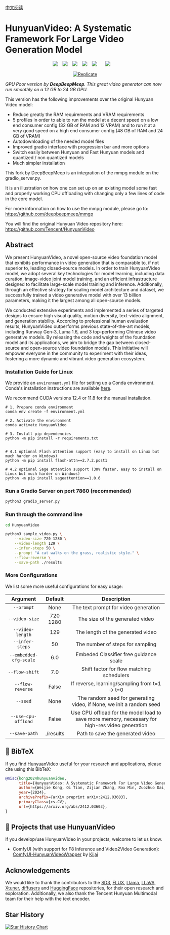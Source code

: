 <!-- ## **HunyuanVideo** -->

[中文阅读](./README_zh.md)


# HunyuanVideo: A Systematic Framework For Large Video Generation Model
<div align="center">
  <a href="https://github.com/Tencent/HunyuanVideo"><img src="https://img.shields.io/static/v1?label=HunyuanVideo Code&message=Github&color=blue&logo=github-pages"></a> &ensp;
  <a href="https://aivideo.hunyuan.tencent.com"><img src="https://img.shields.io/static/v1?label=Project%20Page&message=Web&color=green&logo=github-pages"></a> &ensp;
  <a href="https://video.hunyuan.tencent.com"><img src="https://img.shields.io/static/v1?label=Playground&message=Web&color=green&logo=github-pages"></a> &ensp;
  <a href="https://arxiv.org/abs/2412.03603"><img src="https://img.shields.io/static/v1?label=Tech Report&message=Arxiv:HunyuanVideo&color=red&logo=arxiv"></a> &ensp;
  <a href="https://huggingface.co/tencent/HunyuanVideo"><img src="https://img.shields.io/static/v1?label=HunyuanVideo&message=HuggingFace&color=yellow"></a> &ensp; &ensp;
  <a href="https://huggingface.co/tencent/HunyuanVideo-PromptRewrite"><img src="https://img.shields.io/static/v1?label=HunyuanVideo-PromptRewrite&message=HuggingFace&color=yellow"></a> &ensp; &ensp;

  [![Replicate](https://replicate.com/zsxkib/hunyuan-video/badge)](https://replicate.com/zsxkib/hunyuan-video)
</div>



*GPU Poor version by **DeepBeepMeep**. This great video generator can now run smoothly on a 12 GB to 24 GB GPU.*

This version has the following improvements over the original Hunyuan Video model:
- Reduce greatly the RAM requirements and VRAM requirements
- 5 profiles in order to able to run the model at a decent speed on a low end consumer config (32 GB of RAM and 12 VRAM) and to run it at a very good speed on a high end consumer config (48 GB of RAM and 24 GB of VRAM) 
- Autodownloading of the needed model files
- Improved gradio interface with progression bar and more options
- Switch easily between Hunyuan and Fast Hunyuan models and quantized / non quantized models
- Much simpler installation



This fork by DeepBeepMeep is an integration of the mmpg module on the gradio_server.py.

It is an illustration on how one can set up on an existing model some fast and properly working CPU offloading with changing only a few lines of code in the core model.

For more information on how to use the mmpg module, please go to: https://github.com/deepbeepmeep/mmgp

You will find the original Hunyuan Video repository here: https://github.com/Tencent/HunyuanVideo
 


## **Abstract**
We present HunyuanVideo, a novel open-source video foundation model that exhibits performance in video generation that is comparable to, if not superior to, leading closed-source models. In order to train HunyuanVideo model, we adopt several key technologies for model learning, including data curation, image-video joint model training, and an efficient infrastructure designed to facilitate large-scale model training and inference. Additionally, through an effective strategy for scaling model architecture and dataset, we successfully trained a video generative model with over 13 billion parameters, making it the largest among all open-source models. 

We conducted extensive experiments and implemented a series of targeted designs to ensure high visual quality, motion diversity, text-video alignment, and generation stability. According to professional human evaluation results, HunyuanVideo outperforms previous state-of-the-art models, including Runway Gen-3, Luma 1.6, and 3 top-performing Chinese video generative models. By releasing the code and weights of the foundation model and its applications, we aim to bridge the gap between closed-source and open-source video foundation models. This initiative will empower everyone in the community to experiment with their ideas, fostering a more dynamic and vibrant video generation ecosystem. 



### Installation Guide for Linux

We provide an `environment.yml` file for setting up a Conda environment.
Conda's installation instructions are available [here](https://docs.anaconda.com/free/miniconda/index.html).

We recommend CUDA versions 12.4 or 11.8 for the manual installation.

```shell
# 1. Prepare conda environment
conda env create -f environment.yml

# 2. Activate the environment
conda activate HunyuanVideo

# 3. Install pip dependencies
python -m pip install -r requirements.txt


# 4.1 optional Flash attention support (easy to install on Linux but much harder on Windows)
python -m pip install flash-attn==2.7.2.post1

# 4.2 optional Sage attention support (30% faster, easy to install on Linux but much harder on Windows)
python -m pip install sageattention==1.0.6 

```

### Run a Gradio Server on port 7860 (recommended)
```bash
python3 gradio_server.py
```

### Run through the command line
```bash
cd HunyuanVideo

python3 sample_video.py \
    --video-size 720 1280 \
    --video-length 129 \
    --infer-steps 50 \
    --prompt "A cat walks on the grass, realistic style." \
    --flow-reverse \
    --save-path ./results
```

### More Configurations

We list some more useful configurations for easy usage:

|        Argument        |  Default  |                Description                |
|:----------------------:|:---------:|:-----------------------------------------:|
|       `--prompt`       |   None    |   The text prompt for video generation    |
|     `--video-size`     | 720 1280  |      The size of the generated video      |
|    `--video-length`    |    129    |     The length of the generated video     |
|    `--infer-steps`     |    50     |     The number of steps for sampling      |
| `--embedded-cfg-scale` |    6.0    |    Embeded  Classifier free guidance scale       |
|     `--flow-shift`     |    7.0    | Shift factor for flow matching schedulers |
|     `--flow-reverse`   |    False  | If reverse, learning/sampling from t=1 -> t=0 |
|        `--seed`        |     None  |   The random seed for generating video, if None, we init a random seed    |
|  `--use-cpu-offload`   |   False   |    Use CPU offload for the model load to save more memory, necessary for high-res video generation    |
|     `--save-path`      | ./results |     Path to save the generated video      |



## 🔗 BibTeX
If you find [HunyuanVideo](https://arxiv.org/abs/2412.03603) useful for your research and applications, please cite using this BibTeX:

```BibTeX
@misc{kong2024hunyuanvideo,
      title={HunyuanVideo: A Systematic Framework For Large Video Generative Models}, 
      author={Weijie Kong, Qi Tian, Zijian Zhang, Rox Min, Zuozhuo Dai, Jin Zhou, Jiangfeng Xiong, Xin Li, Bo Wu, Jianwei Zhang, Kathrina Wu, Qin Lin, Aladdin Wang, Andong Wang, Changlin Li, Duojun Huang, Fang Yang, Hao Tan, Hongmei Wang, Jacob Song, Jiawang Bai, Jianbing Wu, Jinbao Xue, Joey Wang, Junkun Yuan, Kai Wang, Mengyang Liu, Pengyu Li, Shuai Li, Weiyan Wang, Wenqing Yu, Xinchi Deng, Yang Li, Yanxin Long, Yi Chen, Yutao Cui, Yuanbo Peng, Zhentao Yu, Zhiyu He, Zhiyong Xu, Zixiang Zhou, Zunnan Xu, Yangyu Tao, Qinglin Lu, Songtao Liu, Dax Zhou, Hongfa Wang, Yong Yang, Di Wang, Yuhong Liu, and Jie Jiang, along with Caesar Zhong},
      year={2024},
      archivePrefix={arXiv preprint arXiv:2412.03603},
      primaryClass={cs.CV},
      url={https://arxiv.org/abs/2412.03603}, 
}
```



## 🧩 Projects that use HunyuanVideo

If you develop/use HunyuanVideo in your projects, welcome to let us know.

- ComfyUI (with support for F8 Inference and Video2Video Generation): [ComfyUI-HunyuanVideoWrapper](https://github.com/kijai/ComfyUI-HunyuanVideoWrapper) by [Kijai](https://github.com/kijai)



## Acknowledgements

We would like to thank the contributors to the [SD3](https://huggingface.co/stabilityai/stable-diffusion-3-medium), [FLUX](https://github.com/black-forest-labs/flux), [Llama](https://github.com/meta-llama/llama), [LLaVA](https://github.com/haotian-liu/LLaVA), [Xtuner](https://github.com/InternLM/xtuner), [diffusers](https://github.com/huggingface/diffusers) and [HuggingFace](https://huggingface.co) repositories, for their open research and exploration.
Additionally, we also thank the Tencent Hunyuan Multimodal team for their help with the text encoder. 

## Star History
<a href="https://star-history.com/#Tencent/HunyuanVideo&Date">
 <picture>
   <source media="(prefers-color-scheme: dark)" srcset="https://api.star-history.com/svg?repos=Tencent/HunyuanVideo&type=Date&theme=dark" />
   <source media="(prefers-color-scheme: light)" srcset="https://api.star-history.com/svg?repos=Tencent/HunyuanVideo&type=Date" />
   <img alt="Star History Chart" src="https://api.star-history.com/svg?repos=Tencent/HunyuanVideo&type=Date" />
 </picture>
</a>
